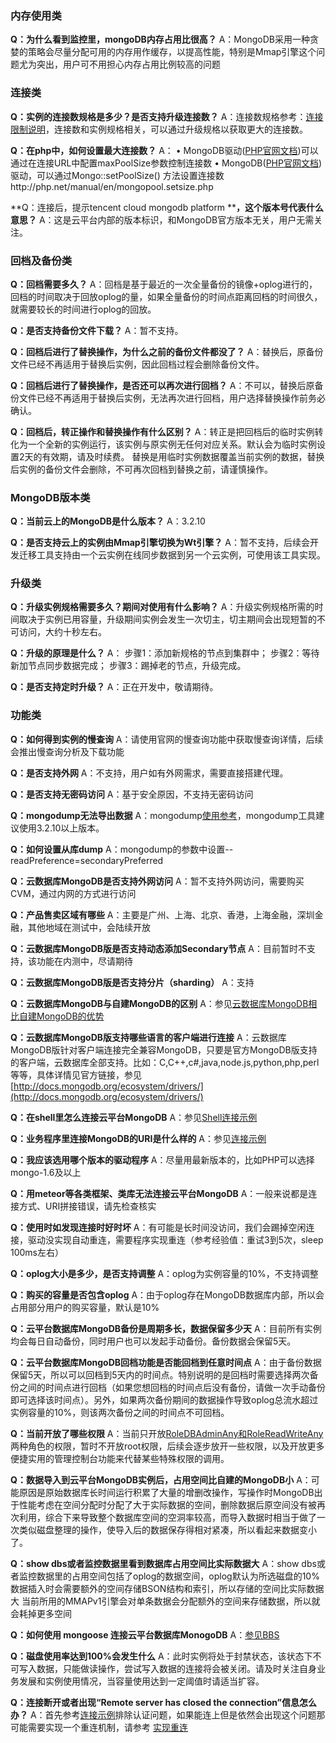 ###  内存使用类
**Q：为什么看到监控里，mongoDB内存占用比很高？**
A：MongoDB采用一种贪婪的策略会尽量分配可用的内存用作缓存，以提高性能，特别是Mmap引擎这个问题尤为突出，用户可不用担心内存占用比例较高的问题

###  连接类
**Q：实例的连接数规格是多少？是否支持升级连接数？**
A：连接数规格参考：[连接限制说明](http://tcecqpoc.fsphere.cn/document/product/240/622)，连接数和实例规格相关，可以通过升级规格以获取更大的连接数。

**Q：在php中，如何设置最大连接数？**
A：
•	MongoDB驱动([PHP官网文档](http://php.net/manual/en/set.mongodb.php))可以通过在连接URL中配置maxPoolSize参数控制连接数
•	MongoDB([PHP官网文档](http://php.net/manual/en/set.mongodb.php)) 驱动，可以通过Mongo::setPoolSize() 方法设置连接数http://php.net/manual/en/mongopool.setsize.php

**Q：连接后，提示tencent cloud mongodb platform ****，这个版本号代表什么意思？**
A：这是云平台内部的版本标识，和MongoDB官方版本无关，用户无需关注。


### 回档及备份类
**Q：回档需要多久？**
A：回档是基于最近的一次全量备份的镜像+oplog进行的，回档的时间取决于回放oplog的量，如果全量备份的时间点距离回档的时间很久，就需要较长的时间进行oplog的回放。

**Q：是否支持备份文件下载？**
A：暂不支持。

**Q：回档后进行了替换操作，为什么之前的备份文件都没了？**
A：替换后，原备份文件已经不再适用于替换后实例，因此回档过程会删除备份文件。

**Q：回档后进行了替换操作，是否还可以再次进行回档？**
A：不可以，替换后原备份文件已经不再适用于替换后实例，无法再次进行回档，用户选择替换操作前务必确认。

**Q：回档后，转正操作和替换操作有什么区别？**
A：转正是把回档后的临时实例转化为一个全新的实例运行，该实例与原实例无任何对应关系。默认会为临时实例设置2天的有效期，请及时续费。
替换是用临时实例数据覆盖当前实例的数据，替换后实例的备份文件会删除，不可再次回档到替换之前，请谨慎操作。


### MongoDB版本类
**Q：当前云上的MongoDB是什么版本？**
A：3.2.10

**Q：是否支持云上的实例由Mmap引擎切换为Wt引擎？**
A：暂不支持，后续会开发迁移工具支持由一个云实例在线同步数据到另一个云实例，可使用该工具实现。

### 升级类
**Q：升级实例规格需要多久？期间对使用有什么影响？**
A：升级实例规格所需的时间取决于实例已用容量，升级期间实例会发生一次切主，切主期间会出现短暂的不可访问，大约十秒左右。

**Q：升级的原理是什么？**
A：
步骤1：添加新规格的节点到集群中；
步骤2：等待新加节点同步数据完成；
步骤3：踢掉老的节点，升级完成。

**Q：是否支持定时升级？**
A：正在开发中，敬请期待。


### 功能类
**Q：如何得到实例的慢查询**
A：请使用官网的慢查询功能中获取慢查询详情，后续会推出慢查询分析及下载功能

**Q：是否支持外网**
A：不支持，用户如有外网需求，需要直接搭建代理。

**Q：是否支持无密码访问**
A：基于安全原因，不支持无密码访问


**Q：mongodump无法导出数据**
A：mongodump[使用参考](http://tcecqpoc.fsphere.cn/document/product/240/5321)，mongodump工具建议使用3.2.10以上版本。

**Q：如何设置从库dump**
A：mongodump的参数中设置--readPreference=secondaryPreferred


**Q：云数据库MongoDB是否支持外网访问**
A：暂不支持外网访问，需要购买CVM，通过内网的方式进行访问

**Q：产品售卖区域有哪些**
A：主要是广州、上海、北京、香港，上海金融，深圳金融，其他地域在测试中，会陆续开放

**Q：云数据库MongoDB版是否支持动态添加Secondary节点**
A：目前暂时不支持，该功能在内测中，尽请期待

**Q：云数据库MongoDB版是否支持分片（sharding）**
A：支持

**Q：云数据库MongoDB与自建MongoDB的区别**
A：参见[云数据库MongoDB相比自建MongoDB的优势 ](http://tcecqpoc.fsphere.cn/doc/product/240/%E4%BA%A7%E5%93%81%E4%BC%98%E5%8A%BF)

**Q：云数据库MongoDB版支持哪些语言的客户端进行连接**
A：云数据库MongoDB版针对客户端连接完全兼容MongoDB，只要是官方MongoDB版支持的客户端，云数据库全部支持。比如：C,C++,c#,java,node.js,python,php,perl等等，具体详情见官方链接，参见[http://docs.mongodb.org/ecosystem/drivers/](http://docs.mongodb.org/ecosystem/drivers/)

**Q：在shell里怎么连接云平台MongoDB**
A：参见[Shell连接示例](http://tcecqpoc.fsphere.cn/doc/product/240/3978)

**Q：业务程序里连接MongoDB的URI是什么样的**
A：参见[连接示例](http://tcecqpoc.fsphere.cn/doc/product/240/3563)

**Q：我应该选用哪个版本的驱动程序**
A：尽量用最新版本的，比如PHP可以选择mongo-1.6及以上

**Q：用meteor等各类框架、类库无法连接云平台MongoDB**
A：一般来说都是连接方式、URI拼接错误，请先检查核实

**Q：使用时如发现连接时好时坏**
A：有可能是长时间没访问，我们会踢掉空闲连接，驱动没实现自动重连，需要程序实现重连（参考经验值：重试3到5次，sleep 100ms左右）

**Q：oplog大小是多少，是否支持调整**
A：oplog为实例容量的10%，不支持调整

**Q：购买的容量是否包含oplog**
A：由于oplog存在MongoDB数据库内部，所以会占用部分用户的购买容量，默认是10%
 
**Q：云平台数据库MongoDB备份是周期多长，数据保留多少天**
A：目前所有实例均会每日自动备份，同时用户也可以发起手动备份。备份数据会保留5天。

**Q：云平台数据库MongoDB回档功能是否能回档到任意时间点**
A：由于备份数据保留5天，所以可以回档到5天内的时间点。特别说明的是回档时需要选择两次备份之间的时间点进行回档（如果您想回档的时间点后没有备份，请做一次手动备份即可选择该时间点）。另外，如果两次备份期间的数据操作导致oplog总流水超过实例容量的10%，则该两次备份之间的时间点不可回档。

**Q：当前开放了哪些权限**
A：当前只开放[RoleDBAdminAny和RoleReadWriteAny](http://docs.mongodb.org/v3.0/reference/built-in-roles/)两种角色的权限，暂时不开放root权限，后续会逐步放开一些权限，以及开放更多便捷实用的管理控制台功能来代替某些特殊权限的调用。

**Q：数据导入到云平台MongoDB实例后，占用空间比自建的MongoDB小**
A：可能原因是原始数据库长时间运行积累了大量的增删改操作，写操作时MongoDB出于性能考虑在空间分配时分配了大于实际数据的空间，删除数据后原空间没有被再次利用，综合下来导致整个数据库空间的空洞率较高，而导入数据时相当于做了一次类似磁盘整理的操作，使导入后的数据保存得相对紧凑，所以看起来数据变小了。

**Q：show dbs或者监控数据里看到数据库占用空间比实际数据大**
A：show dbs或者监控数据里的占用空间包括了oplog的数据空间，oplog默认为所选磁盘的10%
数据插入时会需要额外的空间存储BSON结构和索引，所以存储的空间比实际数据大
当前所用的MMAPv1引擎会对单条数据会分配额外的空间来存储数据，所以就会耗掉更多空间

**Q：如何使用 mongoose 连接云平台数据库MonogoDB**
A：[参见BBS](http://bbs.qcloud.com/thread-17852-1-1.html)

**Q：磁盘使用率达到100%会发生什么**
A：此时实例将处于封禁状态，该状态下不可写入数据，只能做读操作，尝试写入数据的连接将会被关闭。请及时关注自身业务发展和实例使用情况，当容量使用达到一定阈值时请适当扩容。

**Q：连接断开或者出现“Remote server has closed the connection”信息怎么办？**
A：首先参考[连接示例](http://tcecqpoc.fsphere.cn/doc/product/240/3563)排除认证问题，如果能连上但是依然会出现这个问题那可能需要实现一个重连机制，请参考 [实现重连](http://tcecqpoc.fsphere.cn/doc/product/240/4980)
